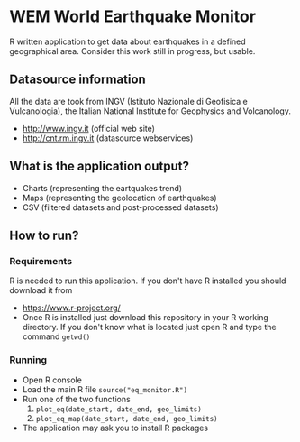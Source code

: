 # WEM World Earthquake Monitor
R written application to get data about earthquakes in a defined geographical area.
Consider this work still in progress, but usable.

## Datasource information
All the data are took from INGV (Istituto Nazionale di Geofisica e Vulcanologia), the Italian National Institute for Geophysics and Volcanology.
- http://www.ingv.it (official web site)
- http://cnt.rm.ingv.it (datasource webservices)

## What is the application output?
- Charts (representing the eartquakes trend)
- Maps (representing the geolocation of earthquakes)
- CSV (filtered datasets and post-processed datasets)

## How to run?
### Requirements
R is needed to run this application. If you don't have R installed you should download it from
- https://www.r-project.org/
- Once R is installed just download this repository in your R working directory. If you don't know what is located just open R and type the command ```getwd()```

### Running
- Open R console
- Load the main R file ```source("eq_monitor.R")```
- Run one of the two functions
  1. ```plot_eq(date_start, date_end, geo_limits)```
  2. ```plot_eq_map(date_start, date_end, geo_limits)```
- The application may ask you to install R packages
